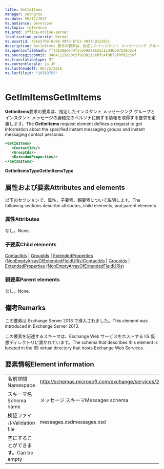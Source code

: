 ```yaml
---
title: GetImItems
manager: sethgros
ms.date: 09/17/2015
ms.audience: Developer
ms.topic: reference
ms.prod: office-online-server
localization_priority: Normal
ms.assetid: 455e5709-6c06-49fd-bfb2-403fc912287c
description: GetImItems 要求の要素は、指定したインスタント メッセージング グループとインスタント メッセージの連絡先のペルソナに関する情報を取得する要求を定義します。
ms.openlocfilehash: ff7d520dde44fac6e9278633c1ad46b07b38d6c4
ms.sourcegitcommit: 34041125dc8c5f993b21cebfc4f8b72f0fd2cb6f
ms.translationtype: MT
ms.contentlocale: ja-JP
ms.lasthandoff: 06/25/2018
ms.locfileid: "19760755"
---
```

# <a name="getimitems"></a><span data-ttu-id="7652f-103">GetImItems</span><span class="sxs-lookup"><span data-stu-id="7652f-103">GetImItems</span></span>

<span data-ttu-id="7652f-104">**GetImItems**要求の要素は、指定したインスタント メッセージング グループとインスタント メッセージの連絡先のペルソナに関する情報を取得する要求を定義します。</span><span class="sxs-lookup"><span data-stu-id="7652f-104">The **GetImItems** request element defines a request to get information about the specified instant messaging groups and instant messaging contact personas.</span></span> 
  
```XML
<GetImItems>
   <ContactIds/>
   <GroupIds/>
   <ExtendedProperties/>
</GetImItems>
```

 <span data-ttu-id="7652f-105">**GetImItemsType**</span><span class="sxs-lookup"><span data-stu-id="7652f-105">**GetImItemsType**</span></span>
## <a name="attributes-and-elements"></a><span data-ttu-id="7652f-106">属性および要素</span><span class="sxs-lookup"><span data-stu-id="7652f-106">Attributes and elements</span></span>

<span data-ttu-id="7652f-107">以下のセクションで、属性、子要素、親要素について説明します。</span><span class="sxs-lookup"><span data-stu-id="7652f-107">The following sections describe attributes, child elements, and parent elements.</span></span>
  
### <a name="attributes"></a><span data-ttu-id="7652f-108">属性</span><span class="sxs-lookup"><span data-stu-id="7652f-108">Attributes</span></span>

<span data-ttu-id="7652f-109">なし。</span><span class="sxs-lookup"><span data-stu-id="7652f-109">None.</span></span>
  
### <a name="child-elements"></a><span data-ttu-id="7652f-110">子要素</span><span class="sxs-lookup"><span data-stu-id="7652f-110">Child elements</span></span>

<span data-ttu-id="7652f-111">[ContactIds](contactids.md) | [GroupIds](groupids.md) | [ExtendedProperties (NonEmptyArrayOfExtendedFieldURIs)](extendedproperties-nonemptyarrayofextendedfielduris.md)</span><span class="sxs-lookup"><span data-stu-id="7652f-111">[ContactIds](contactids.md) | [GroupIds](groupids.md) | [ExtendedProperties (NonEmptyArrayOfExtendedFieldURIs)](extendedproperties-nonemptyarrayofextendedfielduris.md)</span></span>
  
### <a name="parent-elements"></a><span data-ttu-id="7652f-112">親要素</span><span class="sxs-lookup"><span data-stu-id="7652f-112">Parent elements</span></span>

<span data-ttu-id="7652f-113">なし。</span><span class="sxs-lookup"><span data-stu-id="7652f-113">None.</span></span>
  
## <a name="remarks"></a><span data-ttu-id="7652f-114">備考</span><span class="sxs-lookup"><span data-stu-id="7652f-114">Remarks</span></span>

<span data-ttu-id="7652f-115">この要素は Exchange Server 2013 で導入されました。</span><span class="sxs-lookup"><span data-stu-id="7652f-115">This element was introduced in Exchange Server 2013.</span></span>
  
<span data-ttu-id="7652f-116">この要素を記述するスキーマは、Exchange Web サービスをホストする IIS 仮想ディレクトリに置かれています。</span><span class="sxs-lookup"><span data-stu-id="7652f-116">The schema that describes this element is located in the IIS virtual directory that hosts Exchange Web Services.</span></span>
  
## <a name="element-information"></a><span data-ttu-id="7652f-117">要素情報</span><span class="sxs-lookup"><span data-stu-id="7652f-117">Element information</span></span>

|||
|:-----|:-----|
|<span data-ttu-id="7652f-118">名前空間</span><span class="sxs-lookup"><span data-stu-id="7652f-118">Namespace</span></span>  <br/> |http://schemas.microsoft.com/exchange/services/2006/messages  <br/> |
|<span data-ttu-id="7652f-119">スキーマ名</span><span class="sxs-lookup"><span data-stu-id="7652f-119">Schema name</span></span>  <br/> |<span data-ttu-id="7652f-120">メッセージ スキーマ</span><span class="sxs-lookup"><span data-stu-id="7652f-120">Messages schema</span></span>  <br/> |
|<span data-ttu-id="7652f-121">検証ファイル</span><span class="sxs-lookup"><span data-stu-id="7652f-121">Validation file</span></span>  <br/> |<span data-ttu-id="7652f-122">messages.xsd</span><span class="sxs-lookup"><span data-stu-id="7652f-122">messages.xsd</span></span>  <br/> |
|<span data-ttu-id="7652f-123">空にすることができます。</span><span class="sxs-lookup"><span data-stu-id="7652f-123">Can be empty</span></span>  <br/> ||
   

